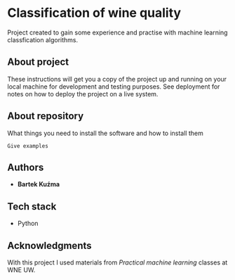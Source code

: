 # Classification of wine quality

Project created to gain some experience and practise with machine learning classfication algorithms.

## About project

These instructions will get you a copy of the project up and running on your local machine for development and testing purposes. See deployment for notes on how to deploy the project on a live system.

## About repository

What things you need to install the software and how to install them

```
Give examples
```

## Authors

* **Bartek Kuźma** 

## Tech stack

* Python

## Acknowledgments

With this project I used materials from <i>Practical machine learning</i> classes at WNE UW.
